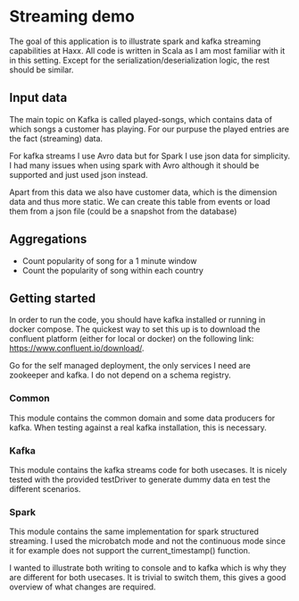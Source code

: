# Streaming demo

The goal of this application is to illustrate spark and kafka streaming capabilities at Haxx.
All code is written in Scala as I am most familiar with it in this setting.
Except for the serialization/deserialization logic, the rest should be similar.

## Input data
The main topic on Kafka is called played-songs, which contains data of which songs a customer has playing.
For our purpuse the played entries are the fact (streaming) data.

For kafka streams I use Avro data but for Spark I use json data for simplicity. I had many issues when using
spark with Avro although it should be supported and just used json instead.

Apart from this data we also have customer data, which is the dimension data and thus more static.
We can create this table from events or load them from a json file (could be a snapshot from the database)

## Aggregations
- Count popularity of song for a 1 minute window
- Count the popularity of song within each country

## Getting started

In order to run the code, you should have kafka installed or running in docker compose.
The quickest way to set this up is to download the confluent platform (either for local or docker) 
on the following link: https://www.confluent.io/download/.

Go for the self managed deployment, the only services I need are zookeeper and kafka. 
I do not depend on a schema registry.

### Common
This module contains the common domain and some data producers for kafka.
When testing against a real kafka installation, this is necessary.

### Kafka
This module contains the kafka streams code for both usecases.
It is nicely tested with the provided testDriver to generate dummy data en test the different scenarios.

### Spark
This module contains the same implementation for spark structured streaming. 
I used the microbatch mode and not the continuous mode since it for example does not support the current_timestamp() function.

I wanted to illustrate both writing to console and to kafka which is why they are different for both usecases.
It is trivial to switch them, this gives a good overview of what changes are required.
